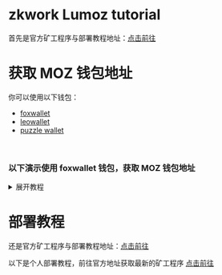 # zkwork Lumoz tutorial
首先是官方矿工程序与部署教程地址：[点击前往](https://github.com/6block/zkwork_moz_prover)

# 获取 MOZ 钱包地址
你可以使用以下钱包：
- [foxwallet](https://foxwallet.com/)
- [leowallet](https://www.leo.app/)
- [puzzle wallet](https://puzzle.online/)
<br/>

<h3>以下演示使用 foxwallet 钱包，获取 MOZ 钱包地址</h3>
<details>
  <summary>展开教程</summary>
  <h3>来到钱包主页，点击左上角的全部网络</h3>
  <img style='width: 360px' src='./screenshots/01.jpg' />
  <h3>点击左上角的管理网络</h3>
  <img style='width: 360px' src='./screenshots/02.jpg' />
  <h3>点击右上角的 ＋</h3>
  <img style='width: 360px' src='./screenshots/03.jpg' />
  <h3>填入以下内容并保存</h3>

  ```
  网络名称: Arbitrum Sepolia Mainnet
  代币符号: ETH
  节点 RPC: https://sepolia-rollup.arbitrum.io/rpc
  ```
  如果你使用的是其他钱包，可以在discord消息获取其他参数([点击前往](https://discord.com/channels/984349855617011712/1301815847760957470/1302924757368573994))

  <img style='width: 360px' src='./screenshots/04.jpg' />
  <h3>点击左上角的全部网络，在列表里找到刚才添加的 Arbitrum Sepolia Mainnet</h3>
  <img style='width: 360px' src='./screenshots/05.jpg' />
  <h3>点击右侧的＋</h3>
  <img style='width: 360px' src='./screenshots/06.jpg' />
  <h3>在顶部填写token，并点击 MOZ 右侧绿色的＋，我这里已经添加过了</h3>

  ```
  Token: 0xFB81A910AAFE8f04242Bb364a8Cf7AC359e020bf
  ```
  如果不放心该Token，同样可以前往discord消息查看([点击前往](https://discord.com/channels/984349855617011712/1301815847760957470/1302924757368573994))

  <img style='width: 360px' src='./screenshots/07.jpg' />
  <h3>至此你已经可以拿到MOZ钱包地址了，快去挖吧！</h3>
</details>

# 部署教程
还是官方矿工程序与部署教程地址：[点击前往](https://github.com/6block/zkwork_moz_prover)

以下是个人部署教程，前往官方地址获取最新的矿工程序 [点击前往](https://github.com/6block/zkwork_moz_prover/releases)

